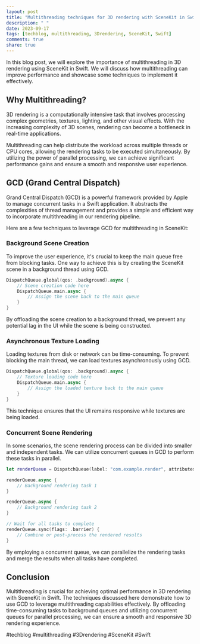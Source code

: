 ```yaml
---
layout: post
title: "Multithreading techniques for 3D rendering with SceneKit in Swift"
description: " "
date: 2023-09-17
tags: [techblog, multithreading, 3Drendering, SceneKit, Swift]
comments: true
share: true
---
```


In this blog post, we will explore the importance of multithreading in 3D rendering using SceneKit in Swift. We will discuss how multithreading can improve performance and showcase some techniques to implement it effectively.

## Why Multithreading?

3D rendering is a computationally intensive task that involves processing complex geometries, textures, lighting, and other visual effects. With the increasing complexity of 3D scenes, rendering can become a bottleneck in real-time applications.

Multithreading can help distribute the workload across multiple threads or CPU cores, allowing the rendering tasks to be executed simultaneously. By utilizing the power of parallel processing, we can achieve significant performance gains and ensure a smooth and responsive user experience.

## GCD (Grand Central Dispatch)

Grand Central Dispatch (GCD) is a powerful framework provided by Apple to manage concurrent tasks in a Swift application. It abstracts the complexities of thread management and provides a simple and efficient way to incorporate multithreading in our rendering pipeline.

Here are a few techniques to leverage GCD for multithreading in SceneKit:

### Background Scene Creation

To improve the user experience, it's crucial to keep the main queue free from blocking tasks. One way to achieve this is by creating the SceneKit scene in a background thread using GCD.

```swift
DispatchQueue.global(qos: .background).async {
    // Scene creation code here
    DispatchQueue.main.async {
        // Assign the scene back to the main queue
    }
}
```

By offloading the scene creation to a background thread, we prevent any potential lag in the UI while the scene is being constructed.

### Asynchronous Texture Loading

Loading textures from disk or network can be time-consuming. To prevent blocking the main thread, we can load textures asynchronously using GCD.

```swift
DispatchQueue.global(qos: .background).async {
    // Texture loading code here
    DispatchQueue.main.async {
        // Assign the loaded texture back to the main queue
    }
}
```

This technique ensures that the UI remains responsive while textures are being loaded.

### Concurrent Scene Rendering

In some scenarios, the scene rendering process can be divided into smaller and independent tasks. We can utilize concurrent queues in GCD to perform these tasks in parallel.

```swift
let renderQueue = DispatchQueue(label: "com.example.render", attributes: .concurrent)

renderQueue.async {
    // Background rendering task 1
}

renderQueue.async {
    // Background rendering task 2
}

// Wait for all tasks to complete
renderQueue.sync(flags: .barrier) {
    // Combine or post-process the rendered results
}
```

By employing a concurrent queue, we can parallelize the rendering tasks and merge the results when all tasks have completed.

## Conclusion

Multithreading is crucial for achieving optimal performance in 3D rendering with SceneKit in Swift. The techniques discussed here demonstrate how to use GCD to leverage multithreading capabilities effectively. By offloading time-consuming tasks to background queues and utilizing concurrent queues for parallel processing, we can ensure a smooth and responsive 3D rendering experience.

#techblog #multithreading #3Drendering #SceneKit #Swift